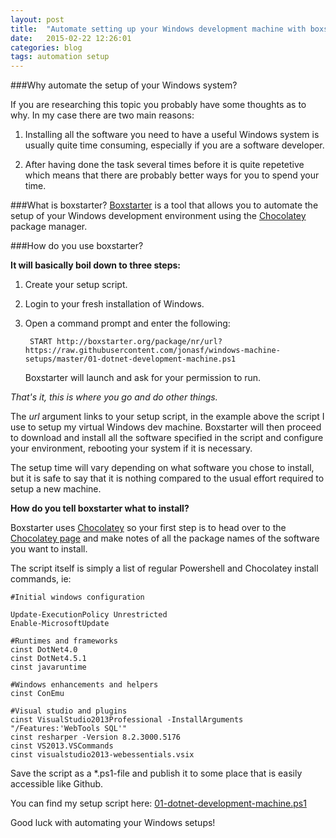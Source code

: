 ```yaml
---
layout: post
title:  "Automate setting up your Windows development machine with boxstarter"
date:   2015-02-22 12:26:01
categories: blog
tags: automation setup
---
```

###Why automate the setup of your Windows system?

If you are researching this topic you probably have some thoughts as to why. In my case there are two main reasons:

1. Installing all the software you need to have a useful Windows system is usually quite time consuming, especially if you are a software developer.

2. After having done the task several times before it is quite repetetive which means that there are probably better ways for you to spend your time.

###What is boxstarter?
[Boxstarter][] is a tool that allows you to automate the setup of your Windows development environment using the [Chocolatey][] package manager.

###How do you use boxstarter?

**It will basically boil down to three steps:**

1. Create your setup script.
2. Login to your fresh installation of Windows.
3. Open a command prompt and enter the following:

        START http://boxstarter.org/package/nr/url?https://raw.githubusercontent.com/jonasf/windows-machine-setups/master/01-dotnet-development-machine.ps1

	Boxstarter will launch and ask for your permission to run.

_That's it, this is where you go and do other things._

The _url_ argument links to your setup script, in the example above the script I use to setup my virtual Windows dev machine. Boxstarter will then proceed to download and install all the software specified in the script and configure your environment, rebooting your system if it is necessary.
	
The setup time will vary depending on what software you chose to install, but it is safe to say that it is nothing compared to the usual effort required to setup a new machine.

**How do you tell boxstarter what to install?**

Boxstarter uses [Chocolatey][] so your first step is to head over to the [Chocolatey page][] and make notes of all the package names of the software you want to install.

The script itself is simply a list of regular Powershell and Chocolatey install commands, ie:

    #Initial windows configuration

    Update-ExecutionPolicy Unrestricted
    Enable-MicrosoftUpdate
     
    #Runtimes and frameworks
    cinst DotNet4.0
    cinst DotNet4.5.1
    cinst javaruntime
    
    #Windows enhancements and helpers
    cinst ConEmu
    
    #Visual studio and plugins
    cinst VisualStudio2013Professional -InstallArguments "/Features:'WebTools SQL'"
    cinst resharper -Version 8.2.3000.5176
    cinst VS2013.VSCommands
    cinst visualstudio2013-webessentials.vsix


Save the script as a *.ps1-file and publish it to some place that is easily accessible like Github.

You can find my setup script here: [01-dotnet-development-machine.ps1](https://github.com/jonasf/windows-machine-setups/blob/master/01-dotnet-development-machine.ps1)

Good luck with automating your Windows setups!


[Boxstarter]: http://boxstarter.org/
[Chocolatey]: https://chocolatey.org/
[Chocolatey page]: https://chocolatey.org/
